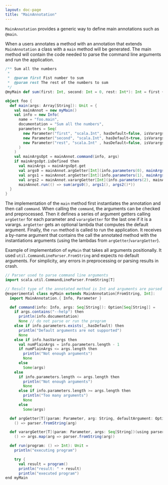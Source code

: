```yaml
---
layout: doc-page
title: "MainAnnotation"
---
```


`MainAnnotation` provides a generic way to define main annotations such as `@main`.

When a users annotates a method with an annotation that extends `MainAnnotation` a class with a `main` method will be generated. The main method will contain the code needed to parse the command line arguments and run the application.

```scala
/** Sum all the numbers
 *
 *  @param first Fist number to sum
 *  @param rest The rest of the numbers to sum
 */
@myMain def sum(first: Int, second: Int = 0, rest: Int*): Int = first + second + rest.sum
```

```scala
object foo {
  def main(args: Array[String]): Unit = {
    val mainAnnot = new myMain()
    val info = new Info(
      name = "foo.main",
      documentation = "Sum all the numbers",
      parameters = Seq(
        new Parameter("first", "scala.Int", hasDefault=false, isVarargs=false, "Fist number to sum", Seq()),
        new Parameter("second", "scala.Int", hasDefault=true, isVarargs=false, "", Seq()),
        new Parameter("rest", "scala.Int" , hasDefault=false, isVarargs=true, "The rest of the numbers to sum", Seq())
      )
    )
    val mainArgsOpt = mainAnnot.command(info, args)
    if mainArgsOpt.isDefined then
      val mainArgs = mainArgsOpt.get
      val args0 = mainAnnot.argGetter[Int](info.parameters(0), mainArgs(0), None) // using a parser of Int
      val args1 = mainAnnot.argGetter[Int](info.parameters(1), mainArgs(1), Some(() => sum$default$1())) // using a parser of Int
      val args2 = mainAnnot.varargGetter[Int](info.parameters(2), mainArgs.drop(2)) // using a parser of Int
      mainAnnot.run(() => sum(args0(), args1(), args2()*))
  }
}
```

The implementation of the `main` method first instantiates the annotation and then call `command`.
When calling the `command`, the arguments can be checked and preprocessed.
Then it defines a series of argument getters calling `argGetter` for each parameter and `varargGetter` for the last one if it is a varargs. `argGetter` gets an optional lambda that computes the default argument.
Finally, the `run` method is called to run the application. It receives a by-name argument that contains the call the annotated method with the instantiations arguments (using the lambdas from `argGetter`/`varargGetter`).


Example of implementation of `myMain` that takes all arguments positionally. It used `util.CommandLineParser.FromString` and expects no default arguments. For simplicity, any errors in preprocessing or parsing results in crash.

```scala
// Parser used to parse command line arguments
import scala.util.CommandLineParser.FromString[T]

// Result type of the annotated method is Int and arguments are parsed using FromString
@experimental class myMain extends MainAnnotation[FromString, Int]:
  import MainAnnotation.{ Info, Parameter }

  def command(info: Info, args: Seq[String]): Option[Seq[String]] =
    if args.contains("--help") then
      println(info.documentation)
      None // do not parse or run the program
    else if info.parameters.exists(_.hasDefault) then
      println("Default arguments are not supported")
      None
    else if info.hasVarargs then
      val numPlainArgs = info.parameters.length - 1
      if numPlainArgs <= args.length then
        println("Not enough arguments")
        None
      else
        Some(args)
    else
      if info.parameters.length <= args.length then
        println("Not enough arguments")
        None
      else if info.parameters.length >= args.length then
        println("Too many arguments")
        None
      else
        Some(args)

  def argGetter[T](param: Parameter, arg: String, defaultArgument: Option[() => T])(using parser: FromString[T]): () => T =
    () => parser.fromString(arg)

  def varargGetter[T](param: Parameter, args: Seq[String])(using parser: FromString[T]): () => Seq[T] =
    () => args.map(arg => parser.fromString(arg))

  def run(program: () => Int): Unit =
    println("executing program")

    try {
      val result = program()
      println("result: " + result)
      println("executed program")
end myMain
```
